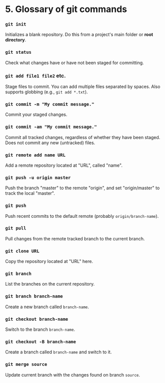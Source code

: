 # 5. Glossary of git commands

### `git init`

Initializes a blank repository. Do this from a project's main folder or **root directory**.

### `git status`

Check what changes have or have not been staged for committing.

### `git add file1 file2` etc.

Stage files to commit. You can add multiple files separated by spaces. Also supports globbing (e.g., `git add *.txt`).

### `git commit -m "My commit message."`

Commit your staged changes.

### `git commit -am "My commit message."`

Commit all tracked changes, regardless of whether they have been staged. Does not commit any new (untracked) files.

### `git remote add name URL`

Add a remote repository located at "URL", called "name".

### `git push -u origin master`

Push the branch "master" to the remote "origin", and set "origin/master" to track the local "master".

### `git push`

Push recent commits to the default remote (probably `origin/branch-name`).

### `git pull`

Pull changes from the remote tracked branch to the current branch.

### `git clone URL`

Copy the repository located at "URL" here.

### `git branch`

List the branches on the current repository.

### `git branch branch-name`

Create a new branch called `branch-name`.

### `git checkout branch-name`

Switch to the branch `branch-name`.

### `git checkout -B branch-name`

Create a branch called `branch-name` and switch to it.

### `git merge source`

Update current branch with the changes found on branch `source`.
